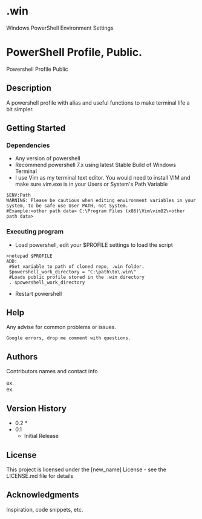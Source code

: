 # .win
Windows PowerShell Environment Settings

# PowerShell Profile, Public.

Powershell Profile Public

## Description

A powershell profile with alias and useful functions to make terminal life a bit simpler. 

## Getting Started

### Dependencies

* Any version of powershell
* Recommend powershell 7.x using latest Stable Build of Windows Terminal
* I use Vim as my terminal text editor. You would need to install VIM and make sure vim.exe is in your Users or System's Path Variable

```
$ENV:Path
WARNING: Please be cautious when editing environment variables in your system, to be safe use User PATH, not System.
#Example:<other path data> C:\Program Files (x86)\Vim\vim82\<other path data>
```


 

### Executing program

* Load powershell, edit your $PROFILE settings to load the script

```
>notepad $PROFILE
ADD:
 #Set variable to path of cloned repo, .win folder.
 $powershell_work_directory = "C:\path\to\.win\"
 #Loads public profile stored in the .win directory
 . $powershell_work_directory
```
* Restart powershell

## Help

Any advise for common problems or issues.
```
Google errors, drop me comment with questions. 
```

## Authors

Contributors names and contact info

ex.  
ex.  

## Version History

* 0.2
    * 
* 0.1
    * Initial Release

## License

This project is licensed under the [new_name] License - see the LICENSE.md file for details

## Acknowledgments

Inspiration, code snippets, etc. 
